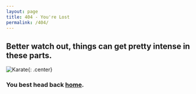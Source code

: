 ```yaml
---
layout: page
title: 404 - You're Lost
permalink: /404/
---
```


## Better watch out, things can get pretty intense in these parts.

![Karate](/assets/site/karate.gif){: .center}

### You best head back [home](/).
